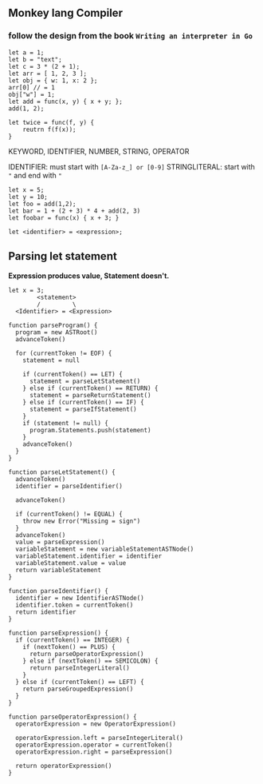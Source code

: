 ## Monkey lang Compiler
### follow the design from the book `Writing an interpreter in Go`

```
let a = 1;
let b = "text";
let c = 3 * (2 + 1);
let arr = [ 1, 2, 3 ];
let obj = { w: 1, x: 2 };
arr[0] // = 1
obj["w"] = 1;
let add = func(x, y) { x + y; };
add(1, 2);

let twice = func(f, y) {
    reutrn f(f(x));
}
```

KEYWORD, IDENTIFIER, NUMBER, STRING, OPERATOR

IDENTIFIER: must start with `[A-Za-z_] or [0-9]`
STRINGLITERAL: start with `"` and end with `"` 

```
let x = 5;
let y = 10;
let foo = add(1,2);
let bar = 1 + (2 + 3) * 4 + add(2, 3)
let foobar = func(x) { x + 3; }
```

```
let <identifier> = <expression>;
```

## Parsing let statement
**Expression produces value, Statement doesn't.**
```
let x = 3;
        <statement>
        /         \
  <Identifier> = <Expression>
```

```
function parseProgram() {
  program = new ASTRoot()
  advanceToken()

  for (currentToken != EOF) {
    statement = null

    if (currentToken() == LET) {
      statement = parseLetStatement()
    } else if (currentToken() == RETURN) {
      statement = parseReturnStatement()
    } else if (currentToken() == IF) {
      statement = parseIfStatement()
    }
    if (statement != null) {
      program.Statements.push(statement)
    } 
    advanceToken()
  }
}

function parseLetStatement() {
  advanceToken()
  identifier = parseIdentifier()

  advanceToken()

  if (currentToken() != EQUAL) {
    throw new Error("Missing = sign")
  }
  advanceToken()
  value = parseExpression()
  variableStatement = new variableStatementASTNode()
  variableStatement.identifier = identifier
  variableStatement.value = value
  return variableStatement
}

function parseIdentifier() {
  identifier = new IdentifierASTNode()
  identifier.token = currentToken()
  return identifier
}

function parseExpression() {
  if (currentToken() == INTEGER) {
    if (nextToken() == PLUS) {
      return parseOperatorExpression()
    } else if (nextToken() == SEMICOLON) {
      return parseIntegerLiteral()
    }
  } else if (currentToken() == LEFT) {
    return parseGroupedExpression()
  }
}

function parseOperatorExpression() {
  operatorExpression = new OperatorExpression()

  operatorExpression.left = parseIntegerLiteral()
  operatorExpression.operator = currentToken()
  operatorExpression.right = parseExpression()

  return operatorExpression()
}

```